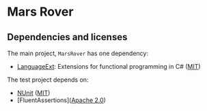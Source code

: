 # Mars Rover

## Dependencies and licenses
The main project, `MarsRover` has one dependency:
- [LanguageExt](https://github.com/louthy/language-ext): Extensions for functional programming in C# ([MIT](https://github.com/louthy/language-ext?tab=MIT-1-ov-file#readme))

The test project depends on:
- [NUnit](https://github.com/nunit/nunit) ([MIT](https://github.com/nunit/nunit?tab=MIT-1-ov-file#readme))
- [FluentAssertions]([Apache 2.0](https://github.com/fluentassertions/fluentassertions?tab=Apache-2.0-1-ov-file#readme))